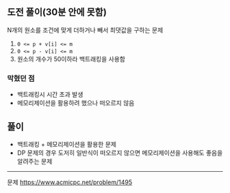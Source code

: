 ## 도전 풀이(30분 안에 못함)

N개의 원소를 조건에 맞게 더하거나 빼서 최댓값을 구하는 문제
 1. `0 <= p + v[i] <= m`
 2. `0 <= p - v[i] <= m`
 3. 원소의 개수가 50이하라 백트래킹을 사용함

### 막혔던 점
- 백트래킹시 시간 초과 발생
- 메모리제이션을 활용하려 했으나 떠오르지 않음

## 풀이
- 백트래킹 + 메모리제이션을 활용한 문제
- DP 문제의 경우 도저히 일반식이 떠오르지 않으면 메모리제이션을 사용해도 좋음을 알려주는 문제

---
문제
https://www.acmicpc.net/problem/1495

